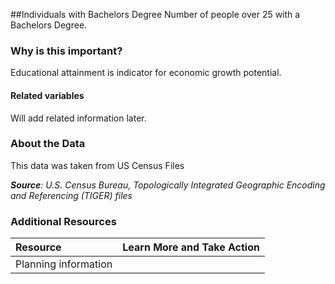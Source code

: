 ##Individuals with Bachelors Degree
Number of people over 25 with a Bachelors Degree. 

### Why is this important?
Educational attainment is indicator for economic growth potential.

#### Related variables
Will add related information later.

### About the Data
This data was taken from US Census Files



_**Source**: U.S. Census Bureau, Topologically Integrated Geographic Encoding and Referencing (TIGER) files_

### Additional Resources
| Resource | Learn More and Take Action | 
|:--- | :--- |
|Planning information| 
